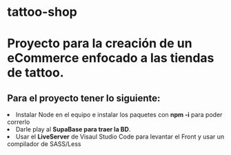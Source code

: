 # tattoo-shop
<h1>Proyecto para la creación de un eCommerce enfocado a las tiendas de tattoo.</h1>

<h2>Para el proyecto tener lo siguiente:</h2>
<li>Instalar Node en el equipo e instalar los paquetes con <b>npm -i</b> para poder correrlo</li>
<li>Darle play al <b>SupaBase para traer la BD</b>.</li>
<li>Usar el <b>LiveServer</b> de Visaul Studio Code para levantar el Front y usar un compilador de SASS/Less</li>

